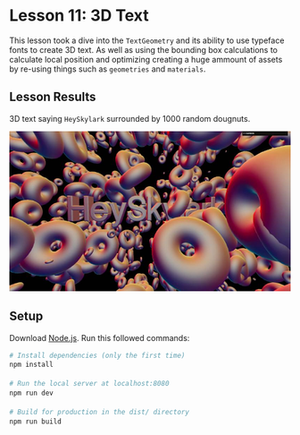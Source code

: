 # Lesson 11: 3D Text
This lesson took a dive into the `TextGeometry` and its ability to use typeface fonts to create 3D text. As well as using the bounding box calculations to calculate local position and optimizing creating a huge ammount of assets by re-using things such as `geometries` and `materials`.

## Lesson Results
3D text saying `HeySkylark` surrounded by 1000 random dougnuts.

![3D text saying HeySkylark in the middle of a thousand dougnuts.](/11-3d-text/readme-assets/heyskylark-text.jpg)

## Setup
Download [Node.js](https://nodejs.org/en/download/).
Run this followed commands:

``` bash
# Install dependencies (only the first time)
npm install

# Run the local server at localhost:8080
npm run dev

# Build for production in the dist/ directory
npm run build
```
